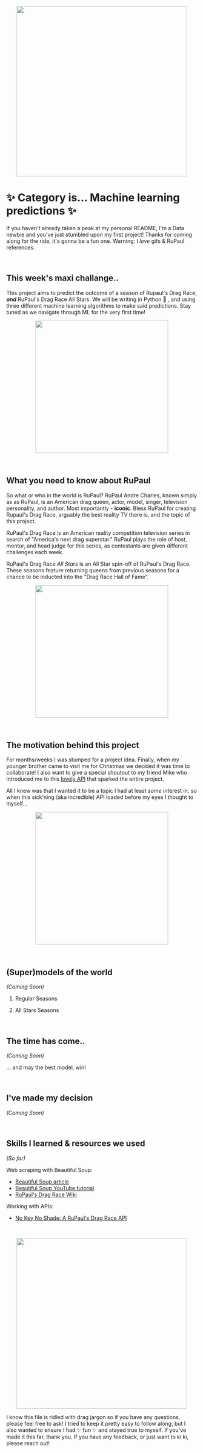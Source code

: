 <p align="center">
<img src="https://media.giphy.com/media/W1SYNTF2HmihUGnOWX/giphy.gif" width="450"/>
</p>

# ✨ Category is... Machine learning predictions ✨ 

If you haven't already taken a peak at my personal README, I'm a Data newbie and you've just stumbled upon my first project! Thanks for coming along for the ride, it's gonna be a fun one. Warning: I *love* gifs & RuPaul references.

<br>

## This week's maxi challange..

This project aims to predict the outcome of a season of Rupaul's Drag Race, ***and*** RuPaul's Drag Race All Stars. We will be writing in Python 🐍 , and using three different machine learning algorithms to make said predictions. Stay tuned as we navigate through ML for the very first time!

<p align="center">
<img src="https://media.giphy.com/media/H6KFIM5lAV2wTYzEwn/giphy.gif" width="350"/>
</p>
<br>

## What you need to know about RuPaul

So what or who in the world is RuPaul? RuPaul Andre Charles, known simply as as RuPaul, is an American drag queen, actor, model, singer, television personality, and author. Most importantly - **iconic**. Bless RuPaul for creating Rupaul's Drag Race, arguably the best reality TV there is, and the topic of this project.

RuPaul's Drag Race is an American reality competition television series in search of "America's next drag superstar." RuPaul plays the role of host, mentor, and head judge for this series, as contestants are given different challenges each week.

RuPaul's Drag Race *All Stars* is an All Star spin-off of RuPaul's Drag Race. These seasons feature returning queens from previous seasons for a chance to be inducted into the "Drag Race Hall of Fame".

<p align="center">
<img src="https://media.giphy.com/media/9PcxYDdotuaJmK65WC/giphy.gif" width="350"/>
</p>

<br>

## The motivation behind this project

For months/weeks I was stumped for a project idea. Finally, when my younger brother came to visit me for Christmas we decided it was time to collaborate! I also want to give a special shoutout to my friend Mike who introduced me to this [lovely API](https://drag-race-api.readme.io/docs) that sparked the entire project.

All I knew was that I wanted it to be a topic I had at least *some* interest in, so when this sick'ning (aka incredible) API loaded before my eyes I thought to myself...

<p align="center">
<img src="https://media.giphy.com/media/GNnCfB7qkC9x31P0V1/giphy.gif" width="350"/>
</p>

<br>

## (Super)models of the world
*(Coming Soon)*

1. Regular Seasons

2. All Stars Seasons

<br>

## The time has come..
*(Coming Soon)*

... and may the best model, win!

<br>

## I've made my decision
*(Coming Soon)*

<br>

## Skills I learned & resources we used
*(So far)*

Web scraping with Beautiful Soup:
- [Beautiful Soup article](https://realpython.com/beautiful-soup-web-scraper-python/)
- [Beautiful Soup YouTube tutorial](https://www.youtube.com/watch?v=XQgXKtPSzUI&t=103s)
- [RuPaul's Drag Race Wiki](https://rupaulsdragrace.fandom.com/wiki/RuPaul%27s_Drag_Race_Wiki)

Working with APIs:
- [No Key No Shade: A RuPaul's Drag Race API](https://drag-race-api.readme.io/docs)

<br>

<p align="center">
<img src="https://media.giphy.com/media/fQMzQ63o6CA77sSVet/giphy.gif" width="450"/>
</p>

I know this file is ridled with drag jargon so if you have any questions, please feel free to ask! I tried to keep it pretty easy to follow along, but I also wanted to ensure I had ✨ fun ✨ and stayed true to myself. If you've made it this far, thank you. If you have any feedback, or just want to ki ki, please reach out!
